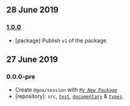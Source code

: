 ## 28 June 2019

### [1.0.0](https://github.com/idiocc/session/compare/v0.0.0-pre...v1.0.0)

- [package] Publish `v1` of the package.

## 27 June 2019

### 0.0.0-pre

- Create `@goa/session` with _[`My New Package`](https://mnpjs.org)_
- [repository]: `src`, [`test`](https://contexttesting.com), [`documentary`](https://readme.page) & [`types`](https://typedef.page).